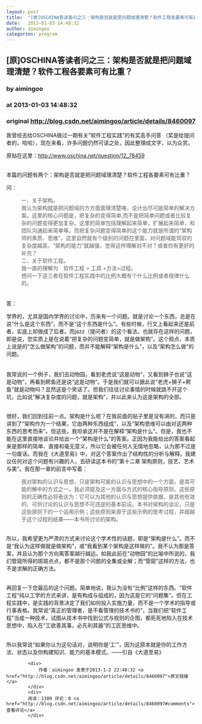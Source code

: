```yaml
---
layout: post
title:  "[原]OSCHINA答读者问之三：架构是否就是把问题域理清楚？软件工程各要素可有比重？"
date:   2013-01-03 14:48:32
author: aimingoo
categories: program
---
```


## [原]OSCHINA答读者问之三：架构是否就是把问题域理清楚？软件工程各要素可有比重？
### by aimingoo
### at 2013-01-03 14:48:32
### original <http://blog.csdn.net/aimingoo/article/details/8460097>

<p>我曾经去给OSCHINA做过一期有关“软件工程实践”的有奖高手问答 （奖是给提问者的，哈哈），现在来看，许多问题仍然可读之处，因此整理成文字，以为众赏。</p>
<p>原贴在这里：<a href="http://www.oschina.net/question/12_78459">http://www.oschina.net/question/12_78459</a></p>
<p><br>
本篇的问题有两个：架构是否就是把问题域理清楚？软件工程各要素可有比重？</p>
<p>问：</p>
<blockquote style="margin:0 0 0 40px;border:none;padding:0px">一、关于架构。<br>
我认为架构就是把问题域的方方面面理清楚咯，设计出尽可能简单的解决方案。这里的核心问题是，把复杂的变得简单,而不是把简单问题或者比较复杂的问题变得更加复杂。这里的简单包括理解起来简单，扩展起来简单，和团队沟通起来简单等。而把复杂问题变得简单的这个能力就是所谓的“架构师的素质、思维”，这里自然就有个级别的问题在里面，对问题域能驾驭的复杂度越高，“架构的能力”就越强，觉得这样理解对不对？或者你有更好的补充？<br>
二、关于软件工程。<br>
我一直的理解为　软件工程 = 工具 +方法+过程。<br>
想问一下这三者在软件工程实践中的比例大概有个什么比例或者规律什么的。</blockquote>
<br>
<br>
答：<br>
<p>学界的，尤其是国内学界的讨论中，历来有一个问题。就是讨论一个东西，总是在说“什么是这个东西”，而不是“这个东西是什么”。有些时候，行文上看起来还是前者，实底上却做成了后者。而jazz（提问者）的这个看法，也就存在这样的问题，即是说，您实质上是在说着“把复杂的问题变简单，就是做架构”。这个观点，本质上说是的“怎么做架构”的问题，而并不能解释“架构是什么”，以及“架构怎么做”的问题。</p>
<p>　<br>
我常说的一个例子，我们去动物园，看到老虎说“这是动物”，又看到狮子也说“这是动物”，再看到鳄鱼还是说“这是动物”。于是我们就可以据此说“老虎+狮子+鳄鱼”就是动物吗？显然这是个笑话了。但我们往往讨论事情的时候就跳不开这个坑，比如说“解决复杂度的问题，就是架构”，并以此来认为这是架构的全部。</p>
<p><br>
很好，我们回到往前一点。架构是什么呢？在我前面的贴子里是没有讲的，而只是讲到了“架构作为一个结果，它由两种东西组成”，以及“架构思维可以由对这两种东西的思考而来”。但这些，我坦承这并不是在解释“架构是什么”。但是，我也不能在这里直接地谈论并给出一个“架构是什么”的答案。正因为我能给出的答案看起来是那样的简单、直接和毫无意义，所以它会被任何人无情地忽略，认为那不过是一句废话。而我在《大道至易》中，对这个答案作出了结构性的分析与解释。我建议任何对这个问题有兴趣的人，去研读这本书的“第十二章 架构原则，技艺、艺术与美”。我在那一章的前言中写着：</p>
<blockquote style="margin:0 0 0 40px;border:none;padding:0px">
<p>我对架构的认识与思想，只是架构可能的认识与思想中的一个方面，是其可能的解中的方式之一。我必须提及这一方面与方式的核心指导原则，这些原则的正确性必将表达为：它可以为其他的认识与思想提供依据，是其他有效的、可供讨论的认识与思想不可违逆的基本前设。本书对架构的谈论，只是这些原则下的一个运用示例；这些原则来源于这些示例的思考过程，并超越于这个过程的结果——本书所讨论的架构。​</p>
</blockquote>
<p><br>
所以，我希望更为严肃的方式来讨论这个学术性的话题，即是“架构是什么”。而不是“我认为这样做就是做架构”，或“我看到某个架构是这样做的”。我不认为那是答案，并且认为那个方向离答案越行越远。如我此前在“动物园”的比喻中所说的，我们管窥所得的斑斑点点，都不是那个问题的全集或全解；而“管窥”这样的方法，也不是求解的正确方法。</p>
<p><br>
再回复一下您最后的这个问题。简单地说，我认为没有“比例”这样的东西。“软件工程”纯以工学的方式来讲，是有构成与组成的，因为这是它的“问题集”。但在工程实践中，是实践的背景决定了我们如何投入实施力量，而不是一个学术的指导或行事表格。我常说“真正的管理者，是不看管理的技术书的”，当我们把“软件工程”当成一种技术，试图从技术书中找到公式与规则的企图，都死死地陷入在技术思想中，陷入在“工欲善其事，必先利其器”的工匠思维中。</p>
<p><br>
所以我常说“如果你认为这句话对，说明你是‘工’”，因为这原本就是你的工作方法、状态以及你构建知识、能力的基本模式。——引自​《大道至易》</p>

            <div>
                作者：aimingoo 发表于2013-1-2 22:48:32 <a href="http://blog.csdn.net/aimingoo/article/details/8460097">原文链接</a>
            </div>
            <div>
            阅读：1380 评论：0 <a href="http://blog.csdn.net/aimingoo/article/details/8460097#comments">查看评论</a>
            </div>